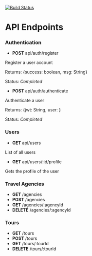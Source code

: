 [![Build Status](https://travis-ci.com/alcren/travel-web.svg?token=EtuYzuT6sbxmdz1nQqeR&branch=master)](https://travis-ci.com/alcren/travel-web)

# API Endpoints

### Authentication


* **POST** api/auth/register  

Register a user account  

Returns: {success: boolean, msg: String}

Status: *Completed*


* **POST** api/auth/authenticate

Authenticate a user

Returns: {jwt: String, user: }

Status: *Completed*


### Users


* **GET** api/users

List of all users


* **GET** api/users/:id/profile

Gets the profile of the user



### Travel Agencies
* **GET** /agencies
* **POST** /agencies
* **GET** /agencies/:agencyId
* **DELETE** /agencies/:agencyId


### Tours
* **GET** /tours
* **POST** /tours
* **GET** /tours/:tourId
* **DELETE** /tours/:tourId

